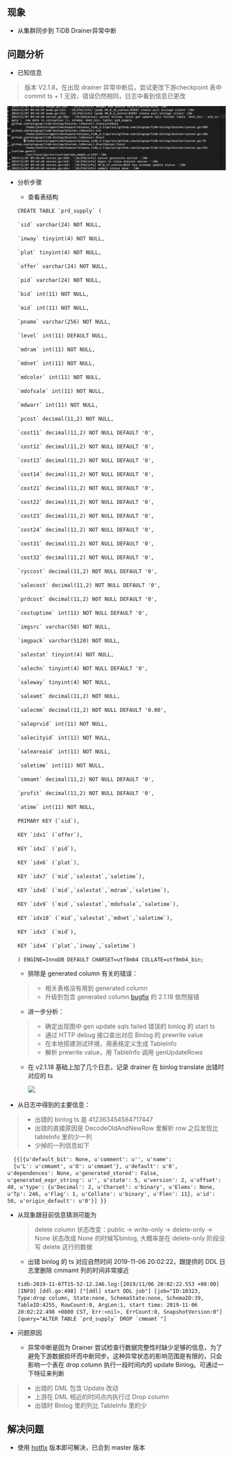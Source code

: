 ## 现象
* 从集群同步到 TiDB Drainer异常中断

## 问题分析
* 已知信息

>版本 V2.1.8，在出现 drainer 异常中断后，尝试更改下游checkpoint 表中 commit ts + 1 无效，错误仍然相同，日志中看到信息已更改

![](./resources/case820_1.png)

* 分析步骤
	* 查看表结构
	
	```
	CREATE TABLE `prd_supply` (

  `sid` varchar(24) NOT NULL,

  `inway` tinyint(4) NOT NULL,

  `plat` tinyint(4) NOT NULL,

  `offer` varchar(24) NOT NULL,

  `pid` varchar(24) NOT NULL,

  `bid` int(11) NOT NULL,

  `mid` int(11) NOT NULL,

  `pname` varchar(256) NOT NULL,

  `level` int(11) DEFAULT NULL,

  `mdram` int(11) NOT NULL,

  `mdnet` int(11) NOT NULL,

  `mdcolor` int(11) NOT NULL,

  `mdofsale` int(11) NOT NULL,

  `mdwarr` int(11) NOT NULL,

  `pcost` decimal(11,2) NOT NULL,

  `cost11` decimal(11,2) NOT NULL DEFAULT '0',

  `cost12` decimal(11,2) NOT NULL DEFAULT '0',

  `cost13` decimal(11,2) NOT NULL DEFAULT '0',

  `cost14` decimal(11,2) NOT NULL DEFAULT '0',

  `cost21` decimal(11,2) NOT NULL DEFAULT '0',

  `cost22` decimal(11,2) NOT NULL DEFAULT '0',

  `cost23` decimal(11,2) NOT NULL DEFAULT '0',

  `cost24` decimal(11,2) NOT NULL DEFAULT '0',

  `cost31` decimal(11,2) NOT NULL DEFAULT '0',

  `cost32` decimal(11,2) NOT NULL DEFAULT '0',

  `ryccost` decimal(11,2) NOT NULL DEFAULT '0',

  `salecost` decimal(11,2) NOT NULL DEFAULT '0',

  `prdcost` decimal(11,2) NOT NULL DEFAULT '0',

  `costuptime` int(11) NOT NULL DEFAULT '0',

  `imgsrc` varchar(50) NOT NULL,

  `imgpack` varchar(5120) NOT NULL,

  `salestat` tinyint(4) NOT NULL,

  `salechn` tinyint(4) NOT NULL DEFAULT '0',

  `saleway` tinyint(4) NOT NULL,

  `saleamt` decimal(11,2) NOT NULL,

  `salecmm` decimal(11,2) NOT NULL DEFAULT '0.00',

  `saleprvid` int(11) NOT NULL,

  `salecityid` int(11) NOT NULL,

  `saleareaid` int(11) NOT NULL,

  `saletime` int(11) NOT NULL,

  `cmmamt` decimal(11,2) NOT NULL DEFAULT '0',

  `profit` decimal(11,2) NOT NULL DEFAULT '0',

  `atime` int(11) NOT NULL,

  PRIMARY KEY (`sid`),

  KEY `idx1` (`offer`),

  KEY `idx2` (`pid`),

  KEY `idx6` (`plat`),

  KEY `idx7` (`mid`,`salestat`,`saletime`),

  KEY `idx8` (`mid`,`salestat`,`mdram`,`saletime`),

  KEY `idx9` (`mid`,`salestat`,`mdofsale`,`saletime`),

  KEY `idx10` (`mid`,`salestat`,`mdnet`,`saletime`),

  KEY `idx3` (`mid`),

  KEY `idx4` (`plat`,`inway`,`saletime`)

   ) ENGINE=InnoDB DEFAULT CHARSET=utf8mb4 COLLATE=utf8mb4_bin;

	```	
	
	* 排除是 generated column 有关的错误：

	>* 相关表格没有用到 generated column
	>* 升级到包含 generated column [bugfix](https://github.com/pingcap/tidb-binlog/pull/515) 的 2.1.18 依然报错

	* 进一步分析：

  >* 确定出现图中 gen update sqls failed 错误的 binlog 的 start ts
  >* 通过 HTTP debug 接口查出对应 Binlog 的 prewrite value
  >* 在本地搭建测试环境，用表格定义生成 TableInfo
  >* 解析 prewrite value，用 TableInfo 调用 genUpdateRows 
  
  * 在 v2.1.18 基础上加了几个日志，记录 drainer 在 binlog translate 出错时对应的 ts
  
     ![](/Users/zhouyueyue/Desktop/resource/case820_2.png)

 * 从日志中得到的主要信息：

 >* 出错的 binlog ts 是 412363454584717447
>* 出错的直接原因是 DecodeOldAndNewRow 里解析 row 之后发现比 tableInfo 里的少一列
>* 少掉的一列信息如下
  
  ``` 
	{{[{u'default_bit': None, u'comment': u'', u'name':
	{u'L': u'cmmamt', u'O': u'cmmamt'}, u'default': u'0', u'dependences': None, u'generated_stored': False, u'generated_expr_string': u'', u'state': 5, u'version': 2, u'offset': 40, u'type': {u'Decimal': 2, u'Charset': u'binary', u'Elems': None, u'Tp': 246, u'Flag': 1, u'Collate': u'binary', u'Flen': 11}, u'id': 50, u'origin_default': u'0'}] }}
  ```
 
* 从现象跟目前信息猜测可能为
	
	> delete column 状态改变：public -> write-only -> delete-only -> None 状态改成 None 的时候写binlog, 大概率是在 delete-only 阶段没写 delete 这行的数据

	* 出错 binlog 的 ts 对应自然时间 2019-11-06 20:02:22，跟提供的 DDL 日志里删除 cmmamt 列的时间非常接近
	
	```
	tidb-2019-11-07T15-52-12.246.log:[2019/11/06 20:02:22.553 +08:00] [INFO] [ddl.go:498] ["[ddl] start DDL job"] [job="ID:10323, Type:drop column, State:none, SchemaState:none, SchemaID:39, TableID:4255, RowCount:0, ArgLen:1, start time: 2019-11-06 20:02:22.498 +0800 CST, Err:<nil>, ErrCount:0, SnapshotVersion:0"] [query="ALTER TABLE `prd_supply` DROP `cmmamt`"]
	```
	
* 问题原因

	* 异常中断是因为 Drainer 尝试检查行数据完整性时缺少足够的信息，为了避免下游数据损坏而中断同步。这种异常状态的影响范围是有限的，只会影响一个表在 drop column 执行一段时间内的 update Binlog。可通过一下特征来判断
	
>* 出错的 DML 包含 Update 改动 
>* 上游在 DML 相近的时间点内执行过 Drop column
>* 出错时 Binlog 里的列比 TableInfo 里的少


## 解决问题
* 使用 [hotfix](https://github.com/pingcap/tidb-binlog/tree/col-missing-hotfix)  版本即可解决，已合到 master 版本
